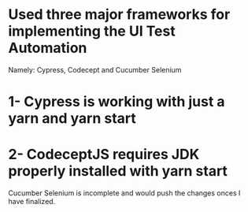 # Used three major frameworks for implementing the UI Test Automation
Namely: Cypress, Codecept and Cucumber Selenium
# 1- Cypress is working with just a yarn and yarn start
# 2- CodeceptJS requires JDK properly installed with yarn start
Cucumber Selenium is incomplete and would push the changes onces I have finalized.